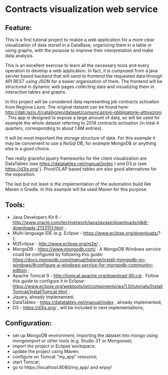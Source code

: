 
Contracts visualization web service
===================================

Feature:
--------

This is a first tutorial project to realize a web application for a more clear visualization of data stored in a DataBase, organizing them in a table or using graphs, with the purpose to improve their interpretation and make data analysis.

This is an excellent exercise to learn all the necessary tools and every operation to develop a web application. In fact, it is composed from a java servlet based backend that will send to frontend the requested data through API REST using JSON for a easier organization of them. 
The frontend will be structured in dynamic web pages collecting data and visualizing them in interactive tables and graphs.

In this project will be considered data representing job contracts activation from Regione Lazio.
The original dataset can be found here: http://dati.lazio.it/catalog/en/dataset/comunicazioni-obbligatorie-attivazioni .
This app is designed to expose a large amount of data, so will be used for example the whole dataset referring to 2014 contracts activation (in total 4 quarters, corresponding to about 1.6M entries).

It will be most important the storage structure of data. For this example it may be convenient to use a NoSql DB, for example MongoDB or anything else is a good choice.

Two really graceful jquery frameworks for the client visualization are DataTables (see https://datatables.net/manual/index ) and D3.js (see https://d3js.org/ ).
Pivot/OLAP based tables are also good alternatives for the exposition.

The last but not least is the implementation of the automation build like Maven o Gradle. In this example will be used Maven for this purpose.


Tools:
------

+ Java Developers Kit 8 - http://www.oracle.com/technetwork/java/javase/downloads/jdk8-downloads-2133151.html ;
+ Multi-language IDE (e.g. Eclipse - https://www.eclipse.org/downloads/? );
+ M2Eclipse - http://www.eclipse.org/m2e/ ;
+ MongoDB - https://www.mongodb.com/ . A MongoDB Windows service could be configured by following this guide: https://docs.mongodb.com/manual/tutorial/install-mongodb-on-windows/#configure-a-windows-service-for-mongodb-community-edition ;
+ Apache Tomcat 9 - http://tomcat.apache.org/download-90.cgi . Follow this guide to configure it in Eclipse: https://www.eclipse.org/webtools/jst/components/ws/1.0/tutorials/InstallTomcat/InstallTomcat.html ;
+ Jquery, already implemented;
+ DataTables - https://datatables.net/manual/index , already implemented;
+ D3 - https://d3js.org/ , will be included in next implementations;



Configuration:
--------------

+ set up MongoDB environment, importing the dataset into mongo using mongoimport or other tools (e.g. Studio 3T or Mongoose);
+ import the project in Eclipse workspace;
+ update the project using Maven;
+ configure on Tomcat "my_app" resource;
+ start Tomcat;
+ go to https://localhost:8080/my_app/ and enjoy!
